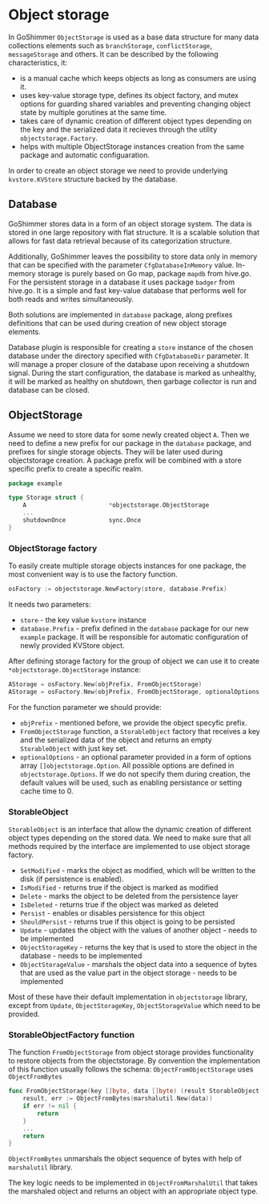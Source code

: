 # Object storage
In GoShimmer `ObjectStorage`  is used as a base data structure for many data collections elements such as `branchStorage`, `conflictStorage`, `messageStorage` and others.
It can be described by the following characteristics, it:
-  is a manual cache which keeps objects as long as consumers are using it.
- uses key-value storage type, defines its object factory, and mutex options for guarding shared variables and preventing changing object state by multiple gorutines at the same time.
- takes care of  dynamic creation of different object types depending on the key and the serialized data it recieves through the utility `objectstorage.Factory`.
- helps with multiple ObjectStorage instances creation from the same package and  automatic configuaration.

In order to create an object storage we need to provide underlying `kvstore.KVStore` structure backed by the database.



## Database
GoShimmer stores data in a form of an object storage system. The data is stored in one large repository with flat structure. It is a scalable solution that allows for fast data retrieval because of its categorization structure.

Additionally, GoShimmer leaves the possibility to store data only in memory that can be specified with the parameter `CfgDatabaseInMemory` value. In-memory storage is purely based on Go map, package `mapdb` from hive.go.
For the persistent storage in a database it uses package `badger` from hive.go. It is a simple and fast key-value database that performs well for both reads and writes simultaneously.

Both solutions are implemented in `database` package, along prefixes definitions that can be used during creation of new object storage elements.

Database plugin is responsible for creating a `store` instance of the chosen database under the directory specified with `CfgDatabaseDir` parameter. It will manage a proper closure of the database upon receiving a shutdown signal. During the start configuration, the database is marked as unhealthy, it will be marked as healthy on shutdown, then garbage collector is run and database can be closed.

## ObjectStorage


Assume we need to store data for some newly created object `A`. Then we need to define a new prefix for our package in the `database` package, and prefixes for single storage objects. They will be later used during objectstorage creation. A package prefix will be combined with a store specific prefix to create a specific realm.
```Go
package example

type Storage struct {
	A 						*objectstorage.ObjectStorage
	...
	shutdownOnce			sync.Once
}
```
### ObjectStorage factory
To easily create multiple storage objects instances for one package, the most convenient way is to use the factory function.
```Go
osFactory := objectstorage.NewFactory(store, database.Prefix)
```
It needs two parameters:
- `store` - the key value `kvstore` instance
- `database.Prefix` - prefix defined in the `database` package for our new `example` package. It will be responsible for automatic configuration of newly provided KVStore object.


After defining storage factory for the group of object we can use it to create `*objectstorage.ObjectStorage` instance:
```Go
AStorage = osFactory.New(objPrefix, FromObjectStorage)
AStorage = osFactory.New(objPrefix, FromObjectStorage, optionalOptions...)
```
For the function parameter we should provide:
- `objPrefix` - mentioned before, we provide the object specyfic prefix.
- `FromObjectStorage` function, a `StorableObject` factory that receives a key and the serialized data of the object and returns an empty `StorableObject` with just key set.
- `optionalOptions` -  an optional parameter provided in a form of options array `[]objectstorage.Option`. All possible options are defined in `objectstorage.Options`. If we do not specify them during creation, the default values will be used, such as enabling persistance or setting cache time to 0.

### StorableObject
`StorableObject` is an interface that allow the dynamic creation of different object types depending on the stored data. We need to make sure that all methods required by the interface are implemented to use object storage factory.

- `SetModified` - marks the object as modified, which will be written to the disk (if persistence is enabled).
- `IsModified` - returns true if the object is marked as modified
- `Delete` - marks the object to be deleted from the persistence layer
- `IsDeleted` - returns true if the object was marked as deleted
- `Persist` - enables or disables persistence for this object
- `ShouldPersist` - returns true if this object is going to be persisted
- `Update` - updates the object with the values of another object - needs to be implemented
- `ObjectStorageKey` - returns the key that is used to store the object in the database - needs to be implemented
- `ObjectStorageValue` - marshals the object data into a sequence of bytes that are used as the value part in the object storage - needs to be implemented

Most of these have their default implementation in `objectstorage` library, except from `Update`, `ObjectStorageKey`, `ObjectStorageValue` which need to be provided.

### StorableObjectFactory function
The function `FromObjectStorage` from object storage provides functionality to restore objects from the objectstorage. By convention the implementation of this function usually follows the schema:
`ObjectFromObjectStorage` uses `ObjectFromBytes`
```Go
func FromObjectStorage(key []byte, data []byte) (result StorableObject, err error) {
	result, err := ObjectFromBytes(marshalutil.New(data))
	if err != nil {
		return
	}
	...
	return
}
```

`ObjectFromBytes` unmarshals the object sequence of bytes with help of `marshalutil` library.

The key logic needs to be implemented in `ObjectFromMarshalUtil` that takes the marshaled object and returns an object with an appropriate object type.
